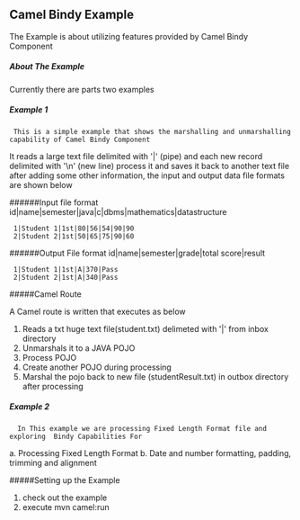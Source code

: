 Camel Bindy Example
-----------------------------------------

The Example is about utilizing features provided by Camel Bindy Component

##### About The Example

Currently there are parts two examples 

#####     Example 1
     This is a simple example that shows the marshalling and unmarshalling capability of Camel Bindy Component

 
It reads a large text file delimited with '|' (pipe) and each new record delimited with '\n' (new line)
process it and saves it back to another text file after adding some other information, the input and output data file
formats are shown below 


######Input file format
     id|name|semester|java|c|dbms|mathematics|datastructure

     1|Student 1|1st|80|56|54|90|90
     2|Student 2|1st|50|65|75|90|60  

######Output File format
     id|name|semester|grade|total score|result    

     1|Student 1|1st|A|370|Pass
     2|Student 2|1st|A|340|Pass 
          
#####Camel Route

A Camel route is written that executes as below

1. Reads a txt huge text file(student.txt) delimeted with '|'  from inbox directory
2. Unmarshals it to a JAVA POJO
3. Process POJO
4. Create another POJO during processing
4. Marshal the pojo back to new file (studentResult.txt) in outbox directory after processing


#####     Example 2
      In This example we are processing Fixed Length Format file and exploring  Bindy Capabilities For 
a. Processing Fixed Length Format
b. Date and number formatting, padding, trimming and alignment 
     

#####Setting up the Example

1. check out the example
2. execute mvn camel:run
			
